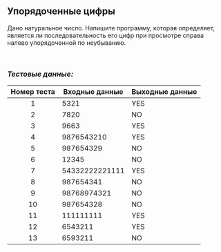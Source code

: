 ## Упорядоченные цифры 

Дано натуральное число. Напишите программу, которая определяет, является ли последовательность его цифр при просмотре справа налево упорядоченной по неубыванию.

<br>

### *Тестовые данные:*

| Номер теста | Входные данные | Выходные данные |
|:-----------:|----------------|-----------------|
|      1      | 5321           | YES             |
|      2      | 7820           | NO              |
|      3      | 9663           | YES             |
|      4      | 9876543210     | YES             |
|      5      | 987654329      | NO              |
|      6      | 12345          | NO              |
|      7      | 54332222221111 | YES             |
|      8      | 987654341      | NO              |
|      9      | 98768974321    | NO              |
|     10      | 987654328      | NO              |
|     11      | 111111111      | YES             |
|     12      | 6543211        | YES             |
|     13      | 6593211        | NO              |